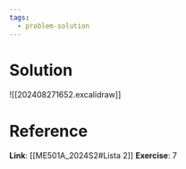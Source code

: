 ```yaml
---
tags:
  - problem-solution
---
```

# Solution
![[202408271652.excalidraw]]

# Reference
**Link**: [[ME501A_2024S2#Lista 2]]
**Exercise**: 7